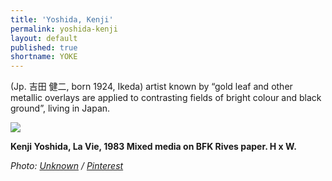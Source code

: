 ```yaml
---
title: 'Yoshida, Kenji'
permalink: yoshida-kenji
layout: default
published: true
shortname: YOKE
---
```

(Jp. 吉田 健二, born 1924, Ikeda) artist known by “gold leaf and other metallic overlays are applied to contrasting fields of bright colour and black ground”, living in Japan.

![](https://i.pinimg.com/236x/43/be/35/43be351c8edf76ec8021eef66bcf6e8f.jpg)

**Kenji Yoshida, La Vie, 1983 Mixed media on BFK Rives paper. H x W.**

*Photo: [Unknown](http://example.net/) / [Pinterest](https://i.pinimg.com/236x/43/be/35/43be351c8edf76ec8021eef66bcf6e8f.jpg)*
